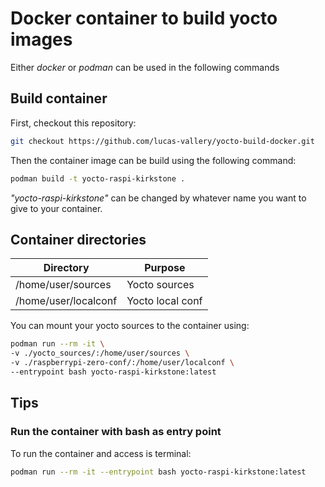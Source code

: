 # Docker container to build yocto images

Either *docker* or *podman* can be used in the following commands

## Build container
First, checkout this repository:
```bash
git checkout https://github.com/lucas-vallery/yocto-build-docker.git
```

Then the container image can be build using the following command:
```bash
podman build -t yocto-raspi-kirkstone .
```
*"yocto-raspi-kirkstone"* can be changed by whatever name you want to give to your container.

## Container directories

|      Directory      |     Purpose      |
|---------------------|------------------|
|/home/user/sources   |  Yocto sources   |
|/home/user/localconf | Yocto local conf |

You can mount your yocto sources to the container using:
```bash
podman run --rm -it \
-v ./yocto_sources/:/home/user/sources \
-v ./raspberrypi-zero-conf/:/home/user/localconf \
--entrypoint bash yocto-raspi-kirkstone:latest
```

## Tips
### Run the container with bash as entry point
To run the container and access is terminal:
```bash
podman run --rm -it --entrypoint bash yocto-raspi-kirkstone:latest
```
